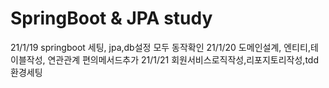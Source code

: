 # SpringBoot & JPA study

21/1/19
springboot 세팅, jpa,db설정 모두 동작확인
21/1/20
도메인설계, 엔티티,테이블작성, 연관관계 편의메서드추가
21/1/21
회원서비스로직작성,리포지토리작성,tdd환경세팅
